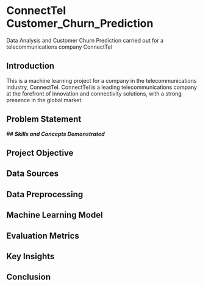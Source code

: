 # ConnectTel Customer_Churn_Prediction
Data Analysis and Customer Churn Prediction carried out for a telecommunications company ConnectTel

## Introduction
This is a machine learning project for a company in the telecommunications industry, ConnectTel. ConnectTel is a leading telecommunications company at the forefront of innovation and connectivity solutions, with a strong presence in the global market.


## Problem Statement

***## Skills and Concepts Demonstrated***

## Project Objective

## Data Sources

## Data Preprocessing

## Machine Learning Model

## Evaluation Metrics

## Key Insights

## Conclusion
